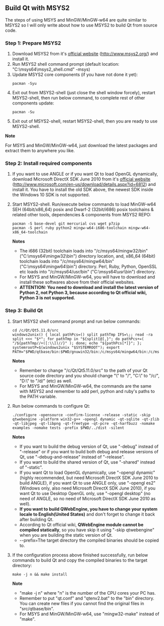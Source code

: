 ﻿## Build Qt with MSYS2
The steps of using MSYS and MinGW/MinGW-w64 are quite similar to MSYS2 so I will only write about how to use MSYS2 to build Qt from source code.

### Step 1: Prepare MSYS2
1. Download MSYS2 from it's [official website](http://www.msys2.org/) (http://www.msys2.org/) and install it.
2. Run MSYS2 shell command prompt (default location: "C:\msys64\msys2_shell.cmd" -msys)
3. Update MSYS2 core components (if you have not done it yet):
   ```text
   pacman -Syu
   ```
4. Exit out from MSYS2-shell (just close the shell window forcely), restart MSYS2-shell, then run below command, to complete rest of other components update:
   ```text
   pacman -Su
   ```
5. Exit out of MSYS2-shell, restart MSYS2-shell, then you are ready to use MSYS2-shell.

**Note**

For MSYS and MinGW/MinGW-w64, just download the latest packages and extract them to anywhere you like.

### Step 2: Install required components
1. If you want to use ANGLE or if you want Qt to load OpenGL dynamically, download Microsoft DirectX SDK June 2010 from it's [official website](http://www.microsoft.com/en-us/download/details.aspx?id=6812) (http://www.microsoft.com/en-us/download/details.aspx?id=6812) and install it. You have to install the old SDK above, the newest SDK inside the Windows 10 SDK is not supported.
2. Start MSYS2-shell. Run/execute below commands to load MinGW-w64 SEH (64bit/x86_64) posix and Dwarf-2 (32bit/i686) posix toolchains & related other tools, dependencies & components from MSYS2 REPO:
   ```text
   pacman -S base-devel git mercurial cvs wget p7zip
   pacman -S perl ruby python2 mingw-w64-i686-toolchain mingw-w64-x86_64-toolchain
   ```
   **Notes**

   - The i686 (32bit) toolchain loads into "/c/msys64/mingw32/bin" ("C:\msys64\mingw32\bin") directory location, and, x86_64 (64bit) toolchain loads into "/c/msys64/mingw64/bin" ("C:\msys64\mingw64\bin") directory. Perl, Ruby, Python, OpenSSL etc loads into "/c/msys64/usr/bin" ("C:\msys64\usr\bin") directory.
   - For MSYS and MinGW/MinGW-w64, you will have to download and install these softwares above from their official websites.
   - **ATTENTION: You need to download and install the latest version of Python 2, not Python 3, because according to Qt official wiki, Python 3 is not supported.**

### Step 3: Build Qt
1. Start MSYS2 shell command prompt and run below commands:
   ```text
   cd /c/Qt/Qt5.11.0/src
   windows2unix() { local pathPcs=() split pathTmp IFS=\;; read -ra split <<< "$*"; for pathTmp in "${split[@],}"; do pathPcs+=( "/${pathTmp//+([:\\])//}" ); done; echo "${pathPcs[*]}"; }; systemrootP=$(windows2unix "$SYSTEMROOT"); export PATH="$PWD/qtbase/bin:$PWD/gnuwin32/bin:/c/msys64/mingw64/bin:/c/msys64/usr/bin:$PATH"
   ```
   **Notes**

   - Remember to change "/c/Qt/Qt5.11.0/src" to the path of your Qt source code directory and you should change "\\" to "/", "C:\\" to "/c/", "D:\\" to "/d/" (etc) as well.
   - For MSYS and MinGW/MinGW-w64, the commands are the same with MSYS2 and remember to add perl, python and ruby's paths to the PATH variable.
2. Run below commands to configure Qt:
   ```text
   ./configure -opensource -confirm-license -release -static -skip qtwebengine -platform win32-g++ -opengl dynamic -qt-sqlite -qt-zlib -qt-libjpeg -qt-libpng -qt-freetype -qt-pcre -qt-harfbuzz -nomake examples -nomake tests -prefix $PWD/../dist -silent
   ```
   **Notes**

   - If you want to build the debug version of Qt, use "-debug" instead of "-release" or if you want to build both debug and release versions of Qt, use "-debug-and-release" instead of "-release".
   - If you want to build the shared version of Qt, use "-shared" instead of "-static".
   - If you want Qt to load OpenGL dynamically, use "-opengl dynamic" (highly recommended, but need Microsoft DirectX SDK June 2010 to build ANGLE), if you want Qt to use ANGLE only, use "-opengl es2" (Windows only, also need Microsoft DirectX SDK June 2010), if you want Qt to use Desktop OpenGL only, use "-opengl desktop" (no need of ANGLE, so no need of Microsoft DirectX SDK June 2010 as well).
   - **If you want to build QWebEngine, you have to change your system locale to English(United States)** and don't forget to change it back after building Qt.
   - According to Qt official wiki, **QWebEngine module cannot be compiled statically**, so you have skip it using "-skip qtwebengine" when you are building the static version of Qt.
   - --prefix=The target directory the compiled binaries should be copied to.
3. If the configuration process above finished successfully, run below commands to build Qt and copy the compiled binaries to the target directory:
   ```text
   make -j n && make install
   ```
   **Note**

   - "make -j n" where "n" is the number of the CPU cores your PC has.
   - Remember to put "qt.conf" and "qtenv2.bat" to the "bin" directory. You can create new files if you cannot find the original files in "src/qtbase/bin".
   - For MSYS and MinGW/MinGW-w64, use "mingw32-make" instead of "make".

